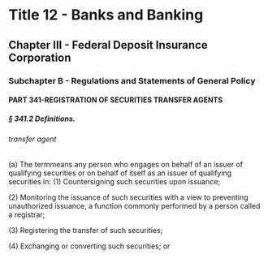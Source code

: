 
# Title 12 - Banks and Banking
## Chapter III - Federal Deposit Insurance Corporation
### Subchapter B - Regulations and Statements of General Policy
#### PART 341-REGISTRATION OF SECURITIES TRANSFER AGENTS
##### § 341.2 Definitions.
###### transfer agent

(a) The termmeans any person who engages on behalf of an issuer of qualifying securities or on behalf of itself as an issuer of qualifying securities in: (1) Countersigning such securities upon issuance;

(2) Monitoring the issuance of such securities with a view to preventing unauthorized issuance, a function commonly performed by a person called a registrar;

(3) Registering the transfer of such securities;

(4) Exchanging or converting such securities; or
